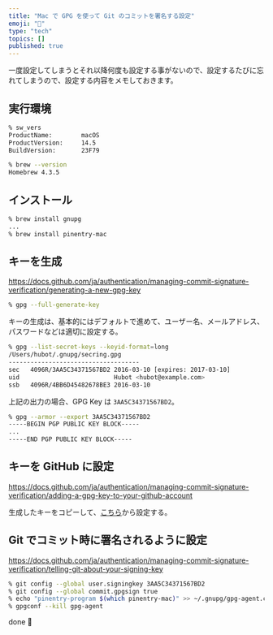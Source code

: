 ```yaml
---
title: "Mac で GPG を使って Git のコミットを署名する設定"
emoji: "💨"
type: "tech"
topics: []
published: true
---
```


一度設定してしまうとそれ以降何度も設定する事がないので、設定するたびに忘れてしまうので、設定する内容をメモしておきます。

## 実行環境

```sh
% sw_vers                                              
ProductName:		macOS
ProductVersion:		14.5
BuildVersion:		23F79

% brew --version
Homebrew 4.3.5
```

## インストール

```sh
% brew install gnupg
...
% brew install pinentry-mac
```

## キーを生成

https://docs.github.com/ja/authentication/managing-commit-signature-verification/generating-a-new-gpg-key

```sh
% gpg --full-generate-key
```

キーの生成は、基本的にはデフォルトで進めて、ユーザー名、メールアドレス、パスワードなどは適切に設定する。

```sh
% gpg --list-secret-keys --keyid-format=long
/Users/hubot/.gnupg/secring.gpg
------------------------------------
sec   4096R/3AA5C34371567BD2 2016-03-10 [expires: 2017-03-10]
uid                          Hubot <hubot@example.com>
ssb   4096R/4BB6D45482678BE3 2016-03-10
```

上記の出力の場合、GPG Key は `3AA5C34371567BD2`。

```sh
% gpg --armor --export 3AA5C34371567BD2
-----BEGIN PGP PUBLIC KEY BLOCK-----
...
-----END PGP PUBLIC KEY BLOCK-----
```

## キーを GitHub に設定

https://docs.github.com/ja/authentication/managing-commit-signature-verification/adding-a-gpg-key-to-your-github-account

生成したキーをコピーして、[こちら](https://github.com/settings/keys)から設定する。

## Git でコミット時に署名されるように設定

https://docs.github.com/ja/authentication/managing-commit-signature-verification/telling-git-about-your-signing-key

```sh
% git config --global user.signingkey 3AA5C34371567BD2
% git config --global commit.gpgsign true
% echo "pinentry-program $(which pinentry-mac)" >> ~/.gnupg/gpg-agent.conf
% gpgconf --kill gpg-agent
```

done 🙌